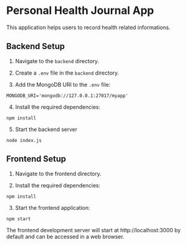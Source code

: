  # Personal Health Journal App

This application helps users to record health related informations.

## Backend Setup

1. Navigate to the `backend` directory.

2. Create a `.env` file in the `backend` directory.

3. Add the MongoDB URI to the `.env` file:
```
MONGODB_URI='mongodb://127.0.0.1:27017/myapp'
```

4. Install the required dependencies:
```
npm install
```
5. Start the backend server
```
node index.js
```

## Frontend Setup
1. Navigate to the frontend directory.

2. Install the required dependencies:

```
npm install
```

3. Start the frontend application:

```
npm start
```

The frontend development server will start at http://localhost:3000 by default and can be accessed in a web browser.